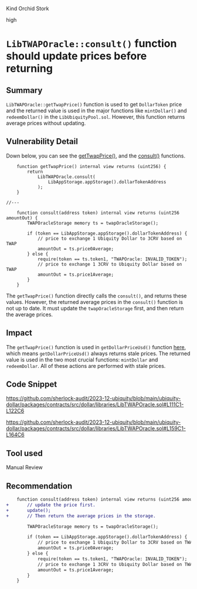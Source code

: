 Kind Orchid Stork

high

# `LibTWAPOracle::consult()` function should update prices before returning

## Summary
`LibTWAPOracle::getTwapPrice()` function is used to get `DollarToken` price and the returned value is used in the major functions like `mintDollar()` and `redeemDollar()` in the `LibUbiquityPool.sol`. However, this function returns average prices without updating.

## Vulnerability Detail
Down below, you can see the [getTwapPrice()](https://github.com/sherlock-audit/2023-12-ubiquity/blob/main/ubiquity-dollar/packages/contracts/src/dollar/libraries/LibTWAPOracle.sol#L159C1-L164C6), and the [consult()](https://github.com/sherlock-audit/2023-12-ubiquity/blob/main/ubiquity-dollar/packages/contracts/src/dollar/libraries/LibTWAPOracle.sol#L111C1-L122C6) functions.

```solidity
    function getTwapPrice() internal view returns (uint256) {
        return
            LibTWAPOracle.consult(
                LibAppStorage.appStorage().dollarTokenAddress
            );
    }

//---

    function consult(address token) internal view returns (uint256 amountOut) {
        TWAPOracleStorage memory ts = twapOracleStorage();

        if (token == LibAppStorage.appStorage().dollarTokenAddress) {
            // price to exchange 1 Ubiquity Dollar to 3CRV based on TWAP
            amountOut = ts.price0Average;
        } else {
            require(token == ts.token1, "TWAPOracle: INVALID_TOKEN");
            // price to exchange 1 3CRV to Ubiquity Dollar based on TWAP
            amountOut = ts.price1Average;
        }
    }
```

The `getTwapPrice()` function directly calls the `consult()`, and returns these values. However, the returned average prices in the `consult()` function is not up to date. It must update the `twapOracleStorage` first, and then return the average prices.

## Impact
The `getTwapPrice()` function is used in `getDollarPriceUsd()` function [here](https://github.com/sherlock-audit/2023-12-ubiquity/blob/main/ubiquity-dollar/packages/contracts/src/dollar/libraries/LibUbiquityPool.sol#L306), which means `getDollarPriceUsd()` always returns stale prices. The returned value is used in the two most crucial functions: `mintDollar` and `redeemDollar`. All of these actions are performed with stale prices.

## Code Snippet
https://github.com/sherlock-audit/2023-12-ubiquity/blob/main/ubiquity-dollar/packages/contracts/src/dollar/libraries/LibTWAPOracle.sol#L111C1-L122C6

https://github.com/sherlock-audit/2023-12-ubiquity/blob/main/ubiquity-dollar/packages/contracts/src/dollar/libraries/LibTWAPOracle.sol#L159C1-L164C6

## Tool used

Manual Review

## Recommendation
```diff
    function consult(address token) internal view returns (uint256 amountOut) {
+       // update the price first.
+       update();  
+       // Then return the average prices in the storage.

        TWAPOracleStorage memory ts = twapOracleStorage();

        if (token == LibAppStorage.appStorage().dollarTokenAddress) {
            // price to exchange 1 Ubiquity Dollar to 3CRV based on TWAP
            amountOut = ts.price0Average;
        } else {
            require(token == ts.token1, "TWAPOracle: INVALID_TOKEN");
            // price to exchange 1 3CRV to Ubiquity Dollar based on TWAP
            amountOut = ts.price1Average;
        }
    }
```